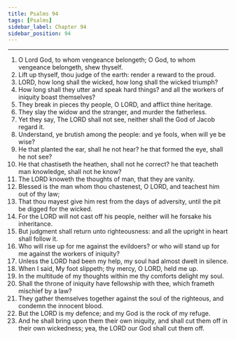```yaml
---
title: Psalms 94
tags: [Psalms]
sidebar_label: Chapter 94
sidebar_position: 94
---
```


---
1. O Lord God, to whom vengeance belongeth; O God, to whom vengeance belongeth, shew thyself.
2. Lift up thyself, thou judge of the earth: render a reward to the proud.
3. LORD, how long shall the wicked, how long shall the wicked triumph?
4. How long shall they utter and speak hard things? and all the workers of iniquity boast themselves?
5. They break in pieces thy people, O LORD, and afflict thine heritage.
6. They slay the widow and the stranger, and murder the fatherless.
7. Yet they say, The LORD shall not see, neither shall the God of Jacob regard it.
8. Understand, ye brutish among the people: and ye fools, when will ye be wise?
9. He that planted the ear, shall he not hear? he that formed the eye, shall he not see?
10. He that chastiseth the heathen, shall not he correct? he that teacheth man knowledge, shall not he know?
11. The LORD knoweth the thoughts of man, that they are vanity.
12. Blessed is the man whom thou chastenest, O LORD, and teachest him out of thy law;
13. That thou mayest give him rest from the days of adversity, until the pit be digged for the wicked.
14. For the LORD will not cast off his people, neither will he forsake his inheritance.
15. But judgment shall return unto righteousness: and all the upright in heart shall follow it.
16. Who will rise up for me against the evildoers? or who will stand up for me against the workers of iniquity?
17. Unless the LORD had been my help, my soul had almost dwelt in silence.
18. When I said, My foot slippeth; thy mercy, O LORD, held me up.
19. In the multitude of my thoughts within me thy comforts delight my soul.
20. Shall the throne of iniquity have fellowship with thee, which frameth mischief by a law?
21. They gather themselves together against the soul of the righteous, and condemn the innocent blood.
22. But the LORD is my defence; and my God is the rock of my refuge.
23. And he shall bring upon them their own iniquity, and shall cut them off in their own wickedness; yea, the LORD our God shall cut them off.
